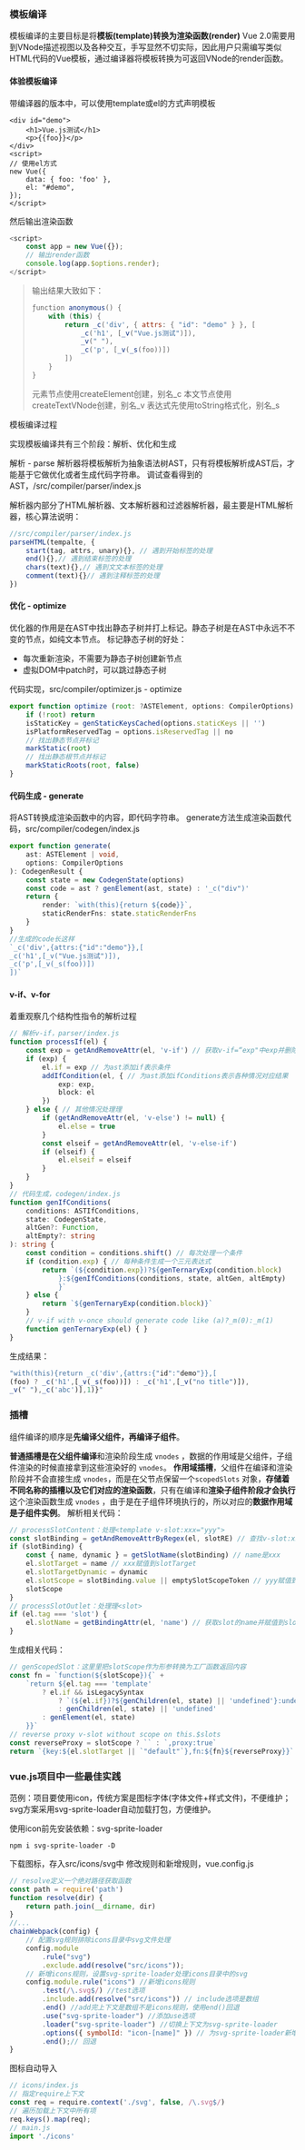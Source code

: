 ### 模板编译

模板编译的主要目标是将**模板(template)转换为渲染函数(render)**
Vue 2.0需要用到VNode描述视图以及各种交互，手写显然不切实际，因此用户只需编写类似HTML代码的Vue模板，通过编译器将模板转换为可返回VNode的render函数。

#### 体验模板编译

带编译器的版本中，可以使用template或el的方式声明模板

```vue
<div id="demo">
    <h1>Vue.js测试</h1>
    <p>{{foo}}</p>
</div>
<script>
// 使用el方式
new Vue({
    data: { foo: 'foo' },
    el: "#demo",
});
</script>
```

然后输出渲染函数

```js
<script>
    const app = new Vue({});
    // 输出render函数
    console.log(app.$options.render);
</script>
```

> 输出结果大致如下：
>
> ```js
> ƒunction anonymous() {
>     with (this) {
>         return _c('div', { attrs: { "id": "demo" } }, [
>             _c('h1', [_v("Vue.js测试")]),
>             _v(" "),
>             _c('p', [_v(_s(foo))])
>         ])
>     }
> }
> ```
>
> 元素节点使用createElement创建，别名_c
> 本文节点使用createTextVNode创建，别名_v
> 表达式先使用toString格式化，别名_s

模板编译过程

实现模板编译共有三个阶段：解析、优化和生成

解析 - parse
解析器将模板解析为抽象语法树AST，只有将模板解析成AST后，才能基于它做优化或者生成代码字符串。
调试查看得到的AST，/src/compiler/parser/index.js

解析器内部分了HTML解析器、文本解析器和过滤器解析器，最主要是HTML解析器，核心算法说明：

```js
//src/compiler/parser/index.js
parseHTML(tempalte, {
    start(tag, attrs, unary){}, // 遇到开始标签的处理
    end(){},// 遇到结束标签的处理
    chars(text){},// 遇到⽂文本标签的处理
    comment(text){}// 遇到注释标签的处理
})
```

#### 优化 - optimize

优化器的作用是在AST中找出静态子树并打上标记。静态子树是在AST中永远不不变的节点，如纯文本节点。
标记静态子树的好处：

- 每次重新渲染，不需要为静态子树创建新节点
- 虚拟DOM中patch时，可以跳过静态子树

代码实现，src/compiler/optimizer.js - optimize

```js
export function optimize (root: ?ASTElement, options: CompilerOptions) {
    if (!root) return
    isStaticKey = genStaticKeysCached(options.staticKeys || '')
    isPlatformReservedTag = options.isReservedTag || no
    // 找出静态节点并标记
    markStatic(root)
    // 找出静态根节点并标记
    markStaticRoots(root, false)
}
```

#### 代码生成 - generate

将AST转换成渲染函数中的内容，即代码字符串。
generate方法生成渲染函数代码，src/compiler/codegen/index.js

```ts
export function generate(
    ast: ASTElement | void,
    options: CompilerOptions
): CodegenResult {
    const state = new CodegenState(options)
    const code = ast ? genElement(ast, state) : '_c("div")'
    return {
        render: `with(this){return ${code}}`,
        staticRenderFns: state.staticRenderFns
    }
}
//⽣成的code长这样
`_c('div',{attrs:{"id":"demo"}},[
_c('h1',[_v("Vue.js测试")]),
_c('p',[_v(_s(foo))])
])`
```

#### v-if、v-for

着重观察几个结构性指令的解析过程

```ts
// 解析v-if，parser/index.js
function processIf(el) {
    const exp = getAndRemoveAttr(el, 'v-if') // 获取v-if=“exp"中exp并删除v-if属性
    if (exp) {
        el.if = exp // 为ast添加if表示条件
        addIfCondition(el, { // 为ast添加ifConditions表示各种情况对应结果
            exp: exp,
            block: el
        })
    } else { // 其他情况处理理
        if (getAndRemoveAttr(el, 'v-else') != null) {
            el.else = true
        }
        const elseif = getAndRemoveAttr(el, 'v-else-if')
        if (elseif) {
            el.elseif = elseif
        }
    }
}
// 代码生成，codegen/index.js
function genIfConditions(
    conditions: ASTIfConditions,
    state: CodegenState,
    altGen?: Function,
    altEmpty?: string
): string {
    const condition = conditions.shift() // 每次处理一个条件
    if (condition.exp) { // 每种条件生成一个三元表达式
        return `(${condition.exp})?${genTernaryExp(condition.block)
            }:${genIfConditions(conditions, state, altGen, altEmpty)
            }`
    } else {
        return `${genTernaryExp(condition.block)}`
    }
    // v-if with v-once should generate code like (a)?_m(0):_m(1)
    function genTernaryExp(el) { }
}
```

生成结果：

```js
"with(this){return _c('div',{attrs:{"id":"demo"}},[
(foo) ? _c('h1',[_v(_s(foo))]) : _c('h1',[_v("no title")]),
_v(" "),_c('abc')],1)}"
```

### 插槽

组件编译的顺序是**先编译父组件，再编译子组件**。

**普通插槽是在父组件编译**和渲染阶段生成  `vnodes` ，数据的作用域是父组件，子组件渲染的时候直接拿到这些渲染好的  `vnodes`。
**作用域插槽**，父组件在编译和渲染阶段并不会直接生成  `vnodes`，而是在父节点保留一个`scopedSlots` 对象，**存储着不同名称的插槽以及它们对应的渲染函数**，只有在编译和**渲染子组件阶段才会执行**这个渲染函数生成  `vnodes` ，由于是在子组件环境执行的，所以对应的**数据作用域是子组件实例**。
解析相关代码：

```js
// processSlotContent：处理<template v-slot:xxx="yyy">
const slotBinding = getAndRemoveAttrByRegex(el, slotRE) // 查找v-slot:xxx
if (slotBinding) {
    const { name, dynamic } = getSlotName(slotBinding) // name是xxx
    el.slotTarget = name // xxx赋值到slotTarget
    el.slotTargetDynamic = dynamic
    el.slotScope = slotBinding.value || emptySlotScopeToken // yyy赋值到
    slotScope
}
// processSlotOutlet：处理理<slot>
if (el.tag === 'slot') {
    el.slotName = getBindingAttr(el, 'name') // 获取slot的name并赋值到slotName
}
```

生成相关代码：

```js
// genScopedSlot：这⾥里把slotScope作为形参转换为⼯⼚函数返回内容
const fn = `function(${slotScope}){` +
    `return ${el.tag === 'template'
        ? el.if && isLegacySyntax
            ? `(${el.if})?${genChildren(el, state) || 'undefined'}:undefined`
            : genChildren(el, state) || 'undefined'
        : genElement(el, state)
    }}`
// reverse proxy v-slot without scope on this.$slots
const reverseProxy = slotScope ? `` : `,proxy:true`
return `{key:${el.slotTarget || `"default"`},fn:${fn}${reverseProxy}}`
```

### vue.js项目中一些最佳实践

范例：项目要使用icon，传统方案是图标字体(字体文件+样式文件)，不便维护；svg方案采用svg-sprite-loader自动加载打包，方便维护。

使用icon前先安装依赖：svg-sprite-loader

```shell
npm i svg-sprite-loader -D
```

下载图标，存入src/icons/svg中
修改规则和新增规则，vue.config.js

```js
// resolve定义一个绝对路径获取函数
const path = require('path')
function resolve(dir) {
    return path.join(__dirname, dir)
}
//...
chainWebpack(config) {
    // 配置svg规则排除icons目录中svg文件处理
    config.module
        .rule("svg")
        .exclude.add(resolve("src/icons"));
    // 新增icons规则，设置svg-sprite-loader处理icons目录中的svg
    config.module.rule("icons") //新增icons规则
        .test(/\.svg$/) //test选项
        .include.add(resolve("src/icons")) // include选项是数组
        .end() //add完上下文是数组不是icons规则，使用end()回退
        .use("svg-sprite-loader") //添加use选项
        .loader("svg-sprite-loader") //切换上下文为svg-sprite-loader
        .options({ symbolId: "icon-[name]" }) // 为svg-sprite-loader新增选项
        .end();// 回退
}
```

图标自动导入

```js
// icons/index.js
// 指定require上下文
const req = require.context('./svg', false, /\.svg$/)
// 遍历加载上下文中所有项
req.keys().map(req);
// main.js
import './icons'
```

